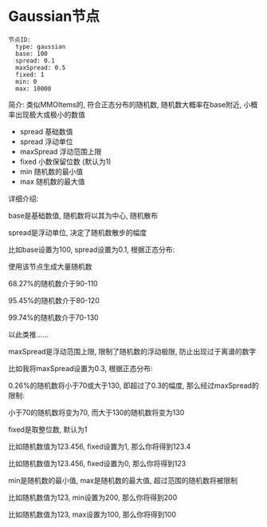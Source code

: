 # Gaussian节点

```
节点ID:
  type: gaussian
  base: 100
  spread: 0.1
  maxSpread: 0.5
  fixed: 1
  min: 0
  max: 10000
```

简介: 类似MMOItems的, 符合正态分布的随机数, 随机数大概率在base附近, 小概率出现极大或极小的数值

* spread 基础数值
* spread 浮动单位
* maxSpread 浮动范围上限
* fixed 小数保留位数 (默认为1)
* min 随机数的最小值
* max 随机数的最大值

详细介绍:

&#x20;   base是基础数值, 随机数将以其为中心, 随机散布

&#x20;   spread是浮动单位, 决定了随机数散步的幅度

&#x20;       比如base设置为100, spread设置为0.1, 根据正态分布:

&#x20;       使用该节点生成大量随机数

&#x20;       68.27%的随机数介于90-110

&#x20;       95.45%的随机数介于80-120

&#x20;       99.74%的随机数介于70-130

&#x20;       以此类推......

&#x20;   maxSpread是浮动范围上限, 限制了随机数的浮动极限, 防止出现过于离谱的数字

&#x20;       比如我将maxSpread设置为0.3, 根据正态分布:

&#x20;       0.26%的随机数将小于70或大于130, 即超过了0.3的幅度, 那么经过maxSpread的限制:

&#x20;           小于70的随机数将变为70, 而大于130的随机数将变为130

&#x20;   fixed是取整位数, 默认为1

&#x20;       比如随机数值为123.456, fixed设置为1, 那么你将得到123.4

&#x20;       比如随机数值为123.456, fixed设置为0, 那么你将得到123

&#x20;   min是随机数的最小值, max是随机数的最大值, 超过范围的随机数将被限制

&#x20;       比如随机数值为123, min设置为200, 那么你将得到200

&#x20;       比如随机数值为123, max设置为100, 那么你将得到100
